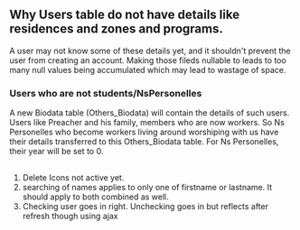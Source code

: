 ### 
## Why Users table do not have details like residences and zones and programs.
A user may not know some of these details yet, and it shouldn't prevent the user from creating an account. Making those fileds nullable to leads to too many null values being accumulated which may lead to wastage of space.

### Users who are not students/NsPersonelles 
A new Biodata table (Others_Biodata) will contain the details of such users. 
Users like Preacher and his family, members who are now workers.
So Ns Personelles who become workers living around worshiping with us have their details transferred to this Others_Biodata table.
For Ns Personelles, their year will be set to 0.

##
1. Delete Icons not active yet.
2. searching of names applies to only one of firstname or lastname. It should apply to both combined as well.
3. Checking user goes in right. Unchecking goes in but reflects after refresh though using ajax

